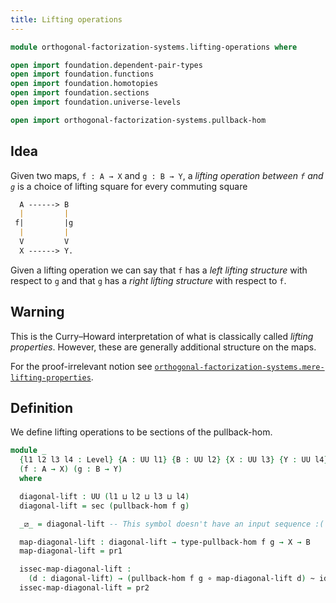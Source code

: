 ```yaml
---
title: Lifting operations
---
```


```agda
module orthogonal-factorization-systems.lifting-operations where

open import foundation.dependent-pair-types
open import foundation.functions
open import foundation.homotopies
open import foundation.sections
open import foundation.universe-levels

open import orthogonal-factorization-systems.pullback-hom
```

## Idea

Given two maps, `f : A → X` and `g : B → Y`, a _lifting operation between `f` and `g`_
is a choice of lifting square for every commuting square

```md
  A ------> B
  |         |
 f|         |g
  |         |
  V         V
  X ------> Y.
```

Given a lifting operation we can say that `f` has a _left lifting structure_
with respect to `g` and that `g` has a _right lifting structure_ with respect
to `f`.

## Warning

This is the Curry–Howard interpretation of what is classically called
_lifting properties_. However, these are generally additional structure
on the maps.

For the proof-irrelevant notion see
[`orthogonal-factorization-systems.mere-lifting-properties`](orthogonal-factorization-systems.mere-lifting-properties.html).

## Definition

We define lifting operations to be sections of the pullback-hom.

```agda
module _
  {l1 l2 l3 l4 : Level} {A : UU l1} {B : UU l2} {X : UU l3} {Y : UU l4}
  (f : A → X) (g : B → Y)
  where

  diagonal-lift : UU (l1 ⊔ l2 ⊔ l3 ⊔ l4)
  diagonal-lift = sec (pullback-hom f g)

  _⧄_ = diagonal-lift -- This symbol doesn't have an input sequence :(

  map-diagonal-lift : diagonal-lift → type-pullback-hom f g → X → B
  map-diagonal-lift = pr1

  issec-map-diagonal-lift :
    (d : diagonal-lift) → (pullback-hom f g ∘ map-diagonal-lift d) ~ id
  issec-map-diagonal-lift = pr2
```
